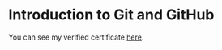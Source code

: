 # Introduction to Git and GitHub

You can see my verified certificate [here](https://www.coursera.org/account/accomplishments/verify/AVRLNCXRLWEC).

